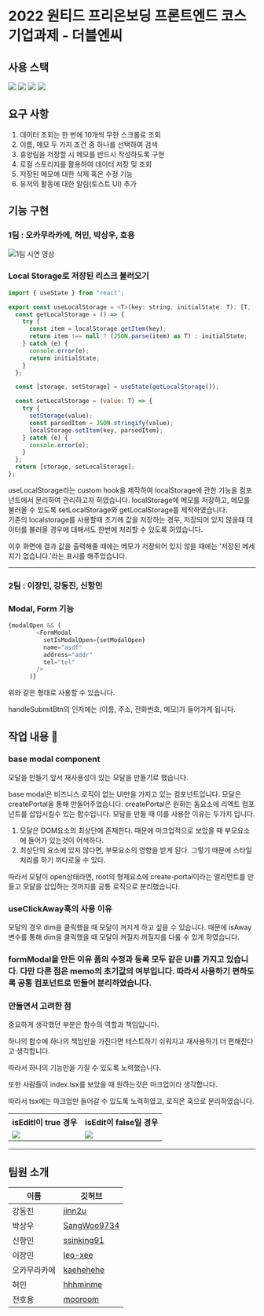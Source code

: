 # 2022 원티드 프리온보딩 프론트엔드 코스 기업과제 - 더블엔씨

## 사용 스택

<p>
  <img src="https://img.shields.io/badge/Typescript-3178C6?style=for-the-badge&logo=TypeScript&logoColor=white" />
  <img src="https://img.shields.io/badge/react-%2320232a.svg?style=for-the-badge&logo=react&logoColor=%2361DAFB" />
  <img src="https://img.shields.io/badge/styled--components-DB7093?style=for-the-badge&logo=styled-components&logoColor=white" />
  <img src="https://img.shields.io/badge/react--icons-brightgreen?style=for-the-badge" />
</p>

## 요구 사항
1. 데이터 조회는 한 번에 10개씩 무한 스크롤로 조회
2. 이름, 메모 두 가지 조건 중 하나를 선택하여 검색
3. 휴양림을 저장할 시 메모를 반드시 작성하도록 구현
4. 로컬 스토리지를 활용하여 데이터 저장 및 조회
6. 저장된 메모에 대한 삭제 혹은 수정 기능
7. 유저의 활동에 대한 알림(토스트 UI) 추가

## 기능 구현

### 1팀 : 오카무라카에, 허민, 박상우, 호용
![1팀 시연 영상](https://user-images.githubusercontent.com/49917043/160461777-0b35e3f3-72f7-4270-9230-8778f6b89dc0.gif)

### Local Storage로 저장된 리스크 불러오기
```js
import { useState } from "react";

export const useLocalStorage = <T>(key: string, initialState: T): [T, (value: T) => void] => {
  const getLocalStorage = () => {
    try {
      const item = localStorage.getItem(key);
      return item !== null ? (JSON.parse(item) as T) : initialState;
    } catch (e) {
      console.error(e);
      return initialState;
    }
  };

  const [storage, setStorage] = useState(getLocalStorage());

  const setLocalStorage = (value: T) => {
    try {
      setStorage(value);
      const parsedItem = JSON.stringify(value);
      localStorage.setItem(key, parsedItem);
    } catch (e) {
      console.error(e);
    }
  };
  return [storage, setLocalStorage];
};
```
useLocalStorage라는 custom hook을 제작하여 localStorage에 관한 기능을 컴포넌트에서 분리하여 관리하고자 하였습니다.
localStorage에 메모를 저장하고, 메모를 불러올 수 있도록 setLocalStorage와 getLocalStorage를 제작하였습니다.  
기존의 localstorage를 사용할때 초기에 값을 저장하는 경우, 저장되어 있지 않을떄 데이터를 불러올 경우에 대해서도 한번에 처리할 수 있도록 하였습니다.

이후 화면에 결과 값을 출력해줄 때에는 메모가 저장되어 있지 않을 때에는 '저장된 메세지가 없습니다.'라는 표시를 해주었습니다.

---

### 2팀 : 이장민, 강동진, 신항민

### Modal, Form 기능
```ts
{modalOpen && (
        <FormModal
          setIsModalOpen={setModalOpen}
          name="asdf"
          address="addr"
          tel="tel"
        />
      )}

```

위와 같은 형태로 사용할 수 있습니다.

handleSubmitBtn의 인자에는 (이름, 주소, 전화번호, 메모)가 들어가게 됩니다.

## 작업 내용 📄

### base modal component

모달을 만들기 앞서 재사용성이 있는 모달을 만들기로 했습니다.

base modal은 비즈니스 로직이 없는 UI만을 가지고 있는 컴포넌트입니다.
모달은 createPortal을 통해 만들어주었습니다.
createPortal은 원하는 돔요소에 리엑트 컴포넌트를 삽입시킬수 있는 함수입니다.
모달을 만들 때 이를 사용한 이유는 두가지 입니다.

1. 모달은 DOM요소의 최상단에 존재한다. 때문에 마크업적으로 보았을 때 부모요소에 들어가 있는것이 어색하다.
2. 최상단의 요소에 있지 않다면, 부모요소의 영향을 받게 된다. 그렇기 때문에 스타일처리를 하기 까다로울 수 있다.

따라서 모달이 open상태라면, root의 형제요소에 create-portal이라는 엘리먼트를 만들고 모달을 삽입하는 것까지를 공통 로직으로 분리했습니다.

### useClickAway훅의 사용 이유

모달의 경우 dim을 클릭했을 때 모달이 꺼지게 하고 싶을 수 있습니다. 때문에 isAway변수를 통해 dim을 클릭했을 때 모달이 켜질지 꺼질지를 다룰 수 있게 하였습니다.

### formModal을 만든 이유 폼의 수정과 등록 모두 같은 UI를 가지고 있습니다. 다만 다른 점은 memo의 초기값의 여부입니다. 따라서 사용하기 편하도록 공통 컴포넌트로 만들어 분리하였습니다.

### 만들면서 고려한 점

중요하게 생각했던 부분은 함수의 역할과 책임입니다.

하나의 함수에 하나의 책임만을 가진다면 테스트하기 쉬워지고 재사용하기 더 편해진다고 생각합니다.

따라서 하나의 기능만을 가질 수 있도록 노력했습니다.

또한 사람들이 index.tsx를 보았을 때 원하는것은 마크업이라 생각합니다.

따라서 tsx에는 마크업만 들어갈 수 있도록 노력하였고, 로직은 훅으로 분리하였습니다.
<table>
  <tr>
    <th>isEditl이 true 경우</th>     <th>isEdit이 false일 경우</th>
  </tr>
  <tr>
    <td>
       <img src="https://user-images.githubusercontent.com/70435257/158145829-c8fc35ef-d407-4b3c-bd4c-014fabf187aa.png" />
    </td>    
    <td>
      <img src="https://user-images.githubusercontent.com/70435257/158145635-50195511-b92b-411e-8947-a2aea08b6f86.png" />
    </td>
  </tr>
  
</table>

---

## 팀원 소개

| 이름         | 깃허브                                        |
| ------------ | --------------------------------------------- |
| 강동진       | [jinn2u](https://github.com/jinn2u)           |
| 박상우       | [SangWoo9734](https://github.com/SangWoo9734) |
| 신항민       | [ssinking91](https://github.com/ssinking91)   |
| 이장민       | [leo-xee](https://github.com/leo-xee)         |
| 오카무라카에 | [kaehehehe](https://github.com/kaehehehe)     |
| 허민         | [hhhminme](https://github.com/hhhminme)       |
| 전호용       | [mooroom](https://github.com/mooroom)         |
